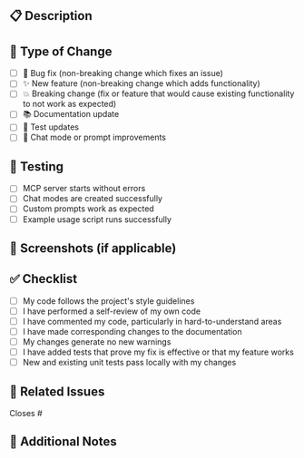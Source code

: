 ## 📋 Description
<!-- Provide a brief description of the changes in this PR -->

## 🔄 Type of Change
<!-- Mark the relevant option with an [x] -->
- [ ] 🐛 Bug fix (non-breaking change which fixes an issue)
- [ ] ✨ New feature (non-breaking change which adds functionality)
- [ ] 💥 Breaking change (fix or feature that would cause existing functionality to not work as expected)
- [ ] 📚 Documentation update
- [ ] 🧪 Test updates
- [ ] 🎨 Chat mode or prompt improvements

## 🧪 Testing
<!-- Describe the tests that you ran to verify your changes -->
- [ ] MCP server starts without errors
- [ ] Chat modes are created successfully  
- [ ] Custom prompts work as expected
- [ ] Example usage script runs successfully

## 📸 Screenshots (if applicable)
<!-- Add screenshots to help explain your changes -->

## ✅ Checklist
<!-- Mark completed items with an [x] -->
- [ ] My code follows the project's style guidelines
- [ ] I have performed a self-review of my own code
- [ ] I have commented my code, particularly in hard-to-understand areas
- [ ] I have made corresponding changes to the documentation
- [ ] My changes generate no new warnings
- [ ] I have added tests that prove my fix is effective or that my feature works
- [ ] New and existing unit tests pass locally with my changes

## 🔗 Related Issues
<!-- Link any related issues here -->
Closes #

## 📝 Additional Notes
<!-- Any additional information that reviewers should know -->
